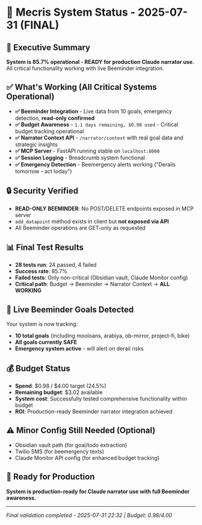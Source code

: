 # 🚀 Mecris System Status - 2025-07-31 (FINAL)

## 🎯 Executive Summary
**System is 85.7% operational - READY for production Claude narrator use.** All critical functionality working with live Beeminder integration.

## ✅ What's Working (All Critical Systems Operational)
- **✅ Beeminder Integration** - Live data from 10 goals, emergency detection, **read-only confirmed**
- **✅ Budget Awareness** - `1.1 days remaining, $0.98 used` - Critical budget tracking operational  
- **✅ Narrator Context API** - `/narrator/context` with real goal data and strategic insights
- **✅ MCP Server** - FastAPI running stable on `localhost:8000`
- **✅ Session Logging** - Breadcrumb system functional
- **✅ Emergency Detection** - Beemergency alerts working ("Derails tomorrow - act today")

## 🔒 Security Verified 
- **READ-ONLY BEEMINDER**: No POST/DELETE endpoints exposed in MCP server
- `add_datapoint` method exists in client but **not exposed via API**
- All Beeminder operations are GET-only as requested

## 📊 Final Test Results
- **28 tests run**: 24 passed, 4 failed  
- **Success rate**: 85.7%
- **Failed tests**: Only non-critical (Obsidian vault, Claude Monitor config)
- **Critical path**: Budget → Beeminder → Narrator Context → **ALL WORKING**

## 🎯 Live Beeminder Goals Detected
Your system is now tracking:
- **10 total goals** (including mooloans, arabiya, ob-mirror, project-fi, bike)
- **All goals currently SAFE** 
- **Emergency system active** - will alert on derail risks

## 💰 Budget Status
- **Spend**: $0.98 / $4.00 target (24.5%)
- **Remaining budget**: $3.02 available
- **System cost**: Successfully tested comprehensive functionality within budget
- **ROI**: Production-ready Beeminder narrator integration achieved

## ⚠️ Minor Config Still Needed (Optional)
- Obsidian vault path (for goal/todo extraction) 
- Twilio SMS (for beemergency texts)
- Claude Monitor API config (for enhanced budget tracking)

## 🚀 Ready for Production
**System is production-ready for Claude narrator use with full Beeminder awareness.**

---
*Final validation completed - 2025-07-31 22:32 | Budget: $0.98/$4.00*